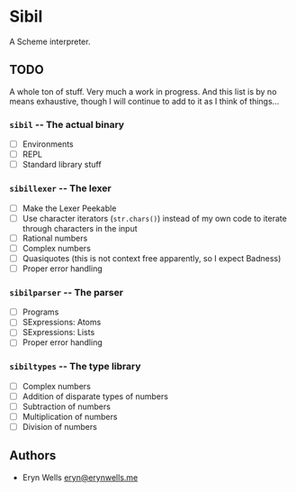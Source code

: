 Sibil
=====

A Scheme interpreter.

## TODO

A whole ton of stuff. Very much a work in progress. And this list is by no means
exhaustive, though I will continue to add to it as I think of things...

### `sibil` -- The actual binary

- [ ] Environments
- [ ] REPL
- [ ] Standard library stuff

### `sibillexer` -- The lexer

- [ ] Make the Lexer Peekable
- [ ] Use character iterators (`str.chars()`) instead of my own code to iterate
  through characters in the input
- [ ] Rational numbers
- [ ] Complex numbers
- [ ] Quasiquotes (this is not context free apparently, so I expect Badness)
- [ ] Proper error handling

### `sibilparser` -- The parser

- [ ] Programs
- [ ] SExpressions: Atoms
- [ ] SExpressions: Lists
- [ ] Proper error handling

### `sibiltypes` -- The type library

- [ ] Complex numbers
- [ ] Addition of disparate types of numbers
- [ ] Subtraction of numbers
- [ ] Multiplication of numbers
- [ ] Division of numbers

## Authors

- Eryn Wells <eryn@erynwells.me>
